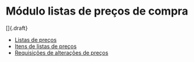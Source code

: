 # Módulo listas de preços de compra

[]{.draft}

* [Listas de preços](priceList)
* [Itens de listas de preços](priceListItem)
* [Requisições de alterações de preços](../../commercial/priceListChangeRequest)
